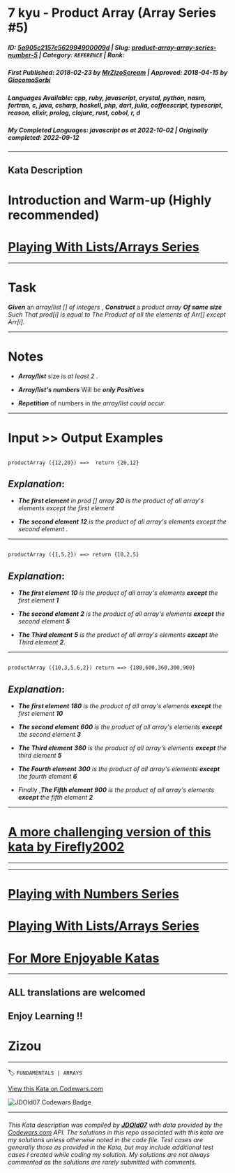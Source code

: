 # 7 kyu - Product  Array (Array Series #5)

##### **ID**: [5a905c2157c562994900009d](https://www.codewars.com/kata/5a905c2157c562994900009d) | **Slug**: [product-array-array-series-number-5](https://www.codewars.com/kata/5a905c2157c562994900009d) | **Category**: `REFERENCE` | **Rank**: <span style="color:white">7 kyu</span>

##### **First Published**: 2018-02-23 ***by*** [MrZizoScream](https://www.codewars.com/users/MrZizoScream) | **Approved**: 2018-04-15 ***by*** [GiacomoSorbi](https://www.codewars.com/users/GiacomoSorbi)

##### **Languages Available**: cpp, ruby, javascript, crystal, python, nasm, fortran, c, java, csharp, haskell, php, dart, julia, coffeescript, typescript, reason, elixir, prolog, clojure, rust, cobol, r, d

##### **My Completed Languages**: javascript ***as at*** 2022-10-02 | **Originally completed**: 2022-09-12

---

## Kata Description


# Introduction and Warm-up (Highly recommended)



# [Playing With Lists/Arrays Series](https://www.codewars.com/collections/playing-with-lists-slash-arrays)

___



# Task



**_Given_** an *array/list [] of integers* , **_Construct_** a *product array **_Of same size_** Such That prod[i] is equal to The Product of all the elements of Arr[] except Arr[i]*. 

___



# Notes 





* **_Array/list_** size is *at least 2* .



* **_Array/list's numbers_**  Will be **_only Positives_** 



* **_Repetition_** of numbers in *the array/list could occur*.

___



# Input >> Output Examples 



```

productArray ({12,20}) ==>  return {20,12}

```

## **_Explanation_**:



* **_The first element_**  *in prod [] array* **_20_**  *is the product of all array's elements except the first element*



* **_The second element_** **_12_**  *is the product of all array's elements except the second element* .

___



```

productArray ({1,5,2}) ==> return {10,2,5}

```



## **_Explanation_**: 





* **_The first element_**  **_10_** *is the product of all array's elements* **_except_** *the first element **_1_***



* **_The second element_** **_2_** *is the product of all array's elements* **_except_** *the second element* **_5_** 



* **_The Third element_** **_5_** *is the product of all array's elements* **_except_** *the Third element* **_2_**.



___



```

productArray ({10,3,5,6,2}) return ==> {180,600,360,300,900}

```



## **_Explanation_**: 





* **_The first element_** **_180_**  *is the product of all array's elements* **_except_** *the first element*  **_10_** 



* **_The second element_** **_600_** *is the product of all array's elements*  **_except_**  *the second element*  **_3_** 



* **_The Third element_** **_360_** *is the product of all array's elements* **_except_** *the third element* **_5_**



* **_The Fourth element_** **_300_** *is the product of all array's elements* **_except_** *the fourth element* **_6_** 



* *Finally* ,**_The Fifth element_** **_900_** *is the product of all array's elements* **_except_** *the fifth element* **_2_** 



___

# [A more challenging version of this kata by Firefly2002](https://www.codewars.com/kata/array-product-sans-n)

___

___



# [Playing with Numbers Series](https://www.codewars.com/collections/playing-with-numbers)



# [Playing With Lists/Arrays Series](https://www.codewars.com/collections/playing-with-lists-slash-arrays)



# [For More Enjoyable Katas](http://www.codewars.com/users/MrZizoScream/authored)

___



## ALL translations are welcomed



## Enjoy Learning !!

# Zizou



---


🏷 `FUNDAMENTALS | ARRAYS`


[View this Kata on Codewars.com](https://www.codewars.com/kata/5a905c2157c562994900009d)

![](https://www.codewars.com/users/jdold07/badges/large "JDOld07 Codewars Badge")

---

###### *This Kata description was compiled by [**JDOld07**](https://tpstech.dev) with data provided by the [Codewars.com](https://www.codewars.com) API.  The solutions in this repo associated with this kata are my solutions unless otherwise noted in the code file.  Test cases are generally those as provided in the Kata, but may include additional test cases I created while coding my solution.  My solutions are not always commented as the solutions are rarely submitted with comments.*
